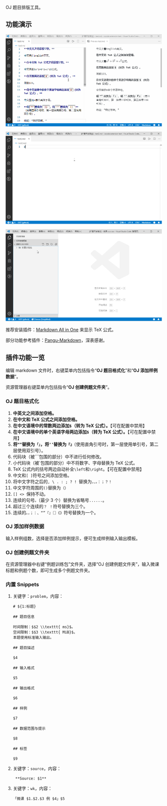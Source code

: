 OJ 题目排版工具。

## 功能演示

![](https://raw.githubusercontent.com/1024th/vscode-OJ-format/master/assets/1.gif)

![](https://raw.githubusercontent.com/1024th/vscode-OJ-format/master/assets/2.gif)

![](https://raw.githubusercontent.com/1024th/vscode-OJ-format/master/assets/3.gif)

推荐安装插件：[Markdown All in One](https://marketplace.visualstudio.com/items?itemName=yzhang.markdown-all-in-one) 来显示 TeX 公式。

部分功能参考插件：[Pangu-Markdown](https://marketplace.visualstudio.com/items?itemName=xlthu.Pangu-Markdown)，深表感谢。

## 插件功能一览

编辑 markdown 文件时，右键菜单内包括指令“**OJ 题目格式化**”和“**OJ 添加样例数据**”。

资源管理器右键菜单内包括指令“**OJ 创建例题文件夹**”。

### OJ 题目格式化

1. **中英文之间添加空格。**
2. **在中文和 TeX 公式之间添加空格。**
3. **在中文语境中的常数两边添加`$`（转为 TeX 公式）。**【可在配置中禁用】
4. **在中文语境中的单个英语字母两边添加`$`（转为 TeX 公式）。**【可在配置中禁用】
5. **将`“”`替换为`「」`，将`‘’`替换为`『』`**（使用直角引号时，第一层使用单引号，第二层使用双引号）。
6. 代码块（被\`\`\`包围的部分）中不进行任何修改。
7. 小代码块（被\`包围的部分）中不将数字、字母替换为 TeX 公式。
8. TeX 公式内的括号两边自动补全`\left`和`\right`。【可在配置中禁用】
9. 中文和`[ ]`符号之间添加空格。
10. 将中文字符之后的`, \ . : ; ? ! `替换为`，、。：；？！`
11. 中文字符周围的`()`替换为`（）`
12. `[] <> `保持不动。
13. 连续的句号`。`（最少 3 个）替换为省略号`......`。
14. 超过三个连续的`？ ！`符号替换为三个。
15. 连续的`。，；：、“”『』〖〗《》`符号替换为一个。

### OJ 添加样例数据

输入样例组数，选择是否添加样例提示，便可生成样例输入输出模板。

### OJ 创建例题文件夹

在资源管理器中右键“例题训练包”文件夹，选择“OJ 创建例题文件夹”，输入微课标题和例题个数，即可生成多个例题文件夹。

### 内置 Snippets

1. 关键字：`problem`，内容：

    ```plain
    # ${1:标题}
    
    ## 题目信息

    时间限制：$$2 \\texttt{ ms}$。  
    空间限制：$$3 \\texttt{ MiB}$。  
    本题使用标准输入输出。
    
    ## 题目描述
    
    $4
    
    ## 输入格式
    
    $5
    
    ## 输出格式
    
    $6
    
    ## 样例
    
    $7
    
    ## 数据范围与提示
    
    $8

    ## 标签

    $9
    ```

2. 关键字：`source`，内容：

        **Source: $1**

3. 关键字：`wk`，内容：

    ```plain
    「微课 $1.$2.$3 例 $4」$5
    ```
